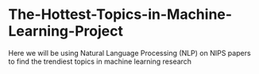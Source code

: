 # The-Hottest-Topics-in-Machine-Learning-Project
Here we will be using Natural Language Processing (NLP) on NIPS papers to find the trendiest topics in machine learning research
